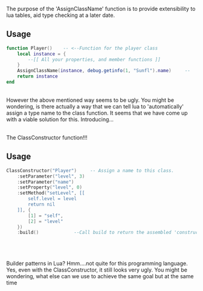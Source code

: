 The purpose of the 'AssignClassName' function is to provide extensibility to lua tables, aid type checking at a later date. 

## Usage
```lua
function Player()    -- <--Function for the player class
    local instance = { 
        --[[ All your properties, and member functions ]]
    }
    AssignClassName(instance, debug.getinfo(1, "Sunfl").name)     --   <-- You will have to manually call the AssignClassName function in the file, otherwise this class will have a default type 'table'
    return instance
end
```
<br />
However the above mentioned way seems to be ugly. You might be wondering, is there actually a way that we can tell lua to 'automatically' assign a type name to the class function. It seems that we have come up with a viable solution for this. Introducing...  
<br />
<br /> 

The ClassConstructor function!!!

## Usage
```lua
ClassConstructor("Player")     -- Assign a name to this class. 
    :setParameter("level", 3)
    :setParameter("name")
    :setProperty("level", 0)
    :setMethod("setLevel", [[ 
        self.level = level
        return nil
    ]], { 
        [1] = "self",
        [2] = "level"
    })
    :build()             --Call build to return the assembled 'constructor' function to be called. Enjoy your class!
```
<br /> 
<br /> 
<br /> 
Builder patterns in Lua? Hmm....not quite for this programming language. Yes, even with the ClassConstructor, it still looks very ugly. You might be wondering, what else can we use to achieve the same goal but at the same time 
